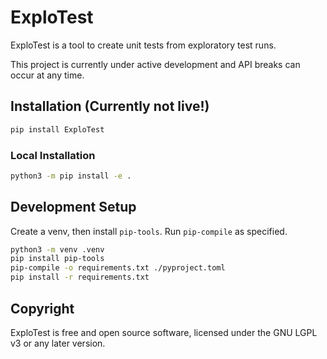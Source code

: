 # ExploTest

ExploTest is a tool to create unit tests from exploratory test runs.

This project is currently under active development and API breaks can occur at any time.

## Installation (Currently not live!)
```bash
pip install ExploTest
```

### Local Installation

```bash
python3 -m pip install -e .
```

## Development Setup

Create a venv, then install `pip-tools`. Run `pip-compile` as specified.

```bash
python3 -m venv .venv
pip install pip-tools
pip-compile -o requirements.txt ./pyproject.toml
pip install -r requirements.txt
```

## Copyright

ExploTest is free and open source software, licensed under the GNU LGPL v3 or any later version.
